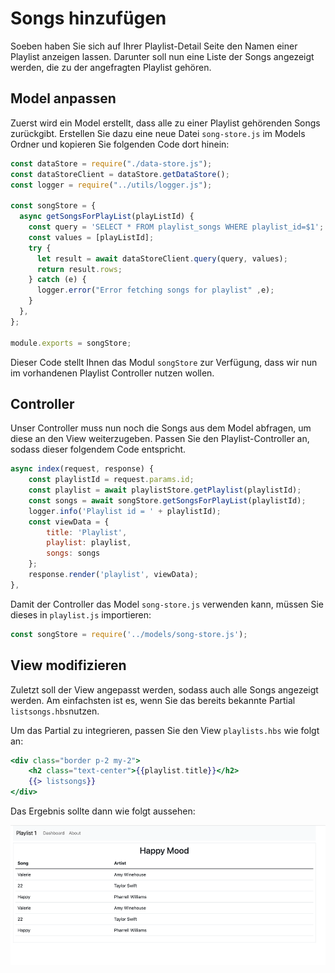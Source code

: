# Songs hinzufügen

Soeben haben Sie sich auf Ihrer Playlist-Detail Seite den Namen einer Playlist anzeigen lassen.
Darunter soll nun eine Liste der Songs angezeigt werden, die zu der angefragten Playlist gehören.

## Model anpassen

Zuerst wird ein Model erstellt, dass alle zu einer Playlist gehörenden Songs zurückgibt.
Erstellen Sie dazu eine neue Datei `song-store.js` im Models Ordner und kopieren Sie folgenden Code dort hinein:

```js
const dataStore = require("./data-store.js");
const dataStoreClient = dataStore.getDataStore();
const logger = require("../utils/logger.js");

const songStore = {
  async getSongsForPlayList(playListId) {
    const query = 'SELECT * FROM playlist_songs WHERE playlist_id=$1';
    const values = [playListId];
    try {
      let result = await dataStoreClient.query(query, values);
      return result.rows;
    } catch (e) {
      logger.error("Error fetching songs for playlist" ,e);
    }
  },
};

module.exports = songStore;
```

Dieser Code stellt Ihnen das Modul `songStore` zur Verfügung, dass wir nun im vorhandenen Playlist Controller nutzen wollen.

## Controller

Unser Controller muss nun noch die Songs aus dem Model abfragen, um diese an den View weiterzugeben.
Passen Sie den Playlist-Controller an, sodass dieser folgendem Code entspricht.

```js
async index(request, response) {
    const playlistId = request.params.id;
    const playlist = await playlistStore.getPlaylist(playlistId);
    const songs = await songStore.getSongsForPlayList(playlistId);
    logger.info('Playlist id = ' + playlistId);
    const viewData = {
        title: 'Playlist',
        playlist: playlist,
        songs: songs
    };
    response.render('playlist', viewData);
},
```

Damit der Controller das Model `song-store.js` verwenden kann, müssen Sie dieses in `playlist.js` importieren:

```js
const songStore = require('../models/song-store.js');
```

## View modifizieren

Zuletzt soll der View angepasst werden, sodass auch alle Songs angezeigt werden. Am einfachsten ist es, wenn Sie das bereits bekannte Partial `listsongs.hbs`nutzen.

Um das Partial zu integrieren, passen Sie den View `playlists.hbs` wie folgt an:

```handlebars
<div class="border p-2 my-2">
    <h2 class="text-center">{{playlist.title}}</h2>
    {{> listsongs}}
</div>
```

Das Ergebnis sollte dann wie folgt aussehen:

![img.png](img/Anpassung_07.png)
